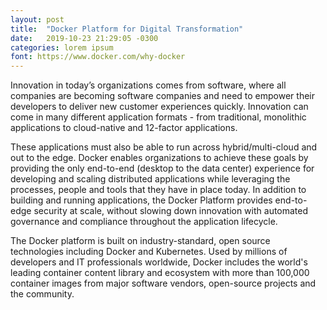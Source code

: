```yaml
---
layout: post
title:  "Docker Platform for Digital Transformation"
date:   2019-10-23 21:29:05 -0300
categories: lorem ipsum
font: https://www.docker.com/why-docker
---
```

Innovation in today’s organizations comes from software, where all companies are becoming software companies and need to empower their developers to deliver new customer experiences quickly. Innovation can come in many different application formats - from traditional, monolithic applications to cloud-native and 12-factor applications.

These applications must also be able to run across hybrid/multi-cloud and out to the edge. Docker enables organizations to achieve these goals by providing the only end-to-end (desktop to the data center) experience for developing and scaling distributed applications while leveraging the processes, people and tools that they have in place today. In addition to building and running applications, the Docker Platform provides end-to-edge security at scale, without slowing down innovation with automated governance and compliance throughout the application lifecycle.

The Docker platform is built on industry-standard, open source technologies including Docker and Kubernetes. Used by millions of developers and IT professionals worldwide, Docker includes the world's leading container content library and ecosystem with more than 100,000 container images from major software vendors, open-source projects and the community.